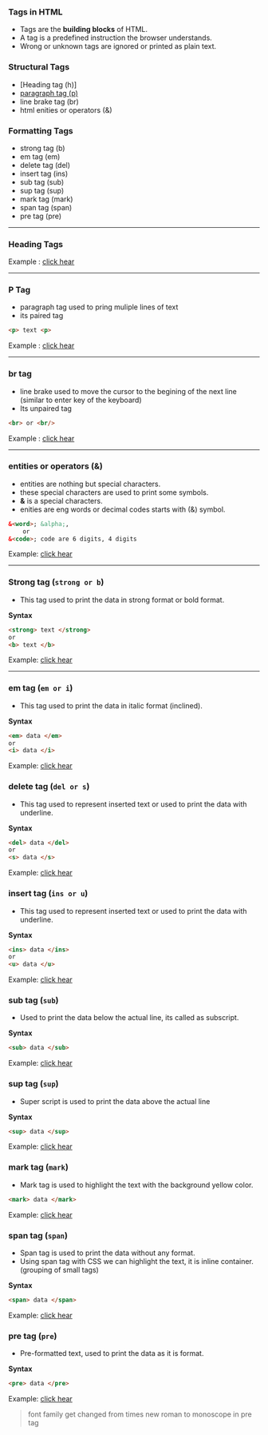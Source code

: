 ### Tags in HTML

- Tags are the **building blocks** of HTML.  
- A tag is a predefined instruction the browser understands.  
- Wrong or unknown tags are ignored or printed as plain text.

### Structural Tags

- [Heading tag (h)]
- [paragraph tag (p)](#P-Tag)
- line brake tag (br)
- html enities or operators (&)

### Formatting Tags
- strong tag (b)
- em tag (em)
- delete tag (del)
- insert tag (ins)
- sub tag (sub)
- sup tag (sup)
- mark tag (mark)
- span tag (span)
- pre tag (pre)

---

### Heading Tags

Example : [click hear](https://github.com/Swinalwaghmare/HTML-CSS-JavaScript/blob/0f2c673cfc98ba0edb9e92d876200ccdd78e7932/HTML/Practical/heading-tags.html)

---

### P Tag
-  paragraph tag used to pring muliple lines of text
- its paired tag
```html
<p> text <p>
```
Example : [click hear](HTML\practical\heading-tags.html)

---
### br tag
- line brake used to move the cursor to the begining of the next line (similar to enter key of the keyboard)
- Its unpaired tag
```html
<br> or <br/>
```
Example : [click hear]()

---
### entities or operators (&) 
- entities are nothing but special characters.
- these special characters are used to print some symbols.
- **&** is a special characters.
- enities are eng words or decimal codes starts with (&) symbol.
```html
&<word>; &alpha;,
    or 
&<code>; code are 6 digits, 4 digits
```
Example: [click hear]()

---

### Strong tag (`strong or b`)
- This tag used to print the data in strong format or bold format.
    
**Syntax**

```html
<strong> text </strong>
or
<b> text </b>
```
Example: [click hear](HTML/practical/strong-tag.html)

---
    
### em tag (`em or i`)
- This tag used to print the data in italic format (inclined).
    
**Syntax**
```html
<em> data </em>
or
<i> data </i>
```
Example: [click hear](HTML/practical/em-tag.html)

### delete tag (`del or s`)
- This tag used to represent inserted text or used to print the data with underline.
    
**Syntax**
```html
<del> data </del>
or
<s> data </s>
```
Example: [click hear](HTML/practical/delete-tag.html)
    
### insert tag (`ins or u`)
- This tag used to represent inserted text or used to print the data with underline.
    
**Syntax**
```html
<ins> data </ins>
or
<u> data </u>
```
Example: [click hear](HTML/practical/insert-tag.html)
    
### sub tag (`sub`)
- Used to print the data below the actual line, its called as subscript.
    
**Syntax**

```html
<sub> data </sub>
```
Example: [click hear](HTML/practical/sub-tag.html)
    
### sup tag (`sup`)
- Super script is used to print the data above the actual line
    
**Syntax**

```html
<sup> data </sup>
```
Example: [click hear](HTML/practical/sup-tag.html)
    
    
### mark tag (`mark`)
- Mark tag is used to highlight the text with the background yellow color.

```html
<mark> data </mark>
```
Example: [click hear](HTML/practical/mark-tag.html)
    
    
### span tag (`span`)
- Span tag is used to print the data without any format.
- Using span tag with CSS we can highlight the text, it is inline container. (grouping of small tags)
    
**Syntax**

```html
<span> data </span>
```
Example: [click hear](HTML/practical/span-tag.html)
   
    
### pre tag (`pre`)
- Pre-formatted text, used to print the data as it is format.
    
**Syntax**

```html
<pre> data </pre>
```
    
Example: [click hear](HTML/practical/pre-tag.html)

> font family get changed from times new roman to monoscope in pre tag
